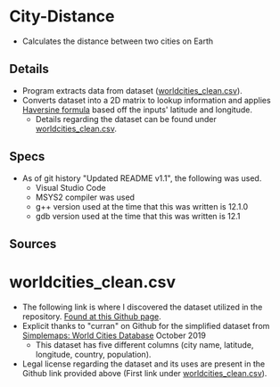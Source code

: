 # City-Distance
- Calculates the distance between two cities on Earth

## Details
- Program extracts data from dataset ([worldcities_clean.csv](#worldcities_cleancsv)).
- Converts dataset into a 2D matrix to lookup information and applies [Haversine formula](https://en.wikipedia.org/wiki/Haversine_formula) based off the inputs' latitude and longitude.
    - Details regarding the dataset can be found under [worldcities_clean.csv](#worldcities_cleancsv).

## Specs
- As of git history "Updated README v1.1", the following was used.
    - Visual Studio Code
    - MSYS2 compiler was used
    - g++ version used at the time that this was written is 12.1.0
    - gdb version used at the time that this was written is 12.1

## Sources
# worldcities_clean.csv
- The following link is where I discovered the dataset utilized in the repository. [Found at this Github page](https://gist.github.com/curran/13d30e855d48cdd6f22acdf0afe27286/).
- Explicit thanks to "curran" on Github for the simplified dataset from [Simplemaps: World Cities Database](https://simplemaps.com/data/world-cities) October 2019
    - This dataset has five different columns (city name, latitude, longitude, country, population).
- Legal license regarding the dataset and its uses are present in the Github link provided above (First link under [worldcities_clean.csv](#worldcities_cleancsv)).
